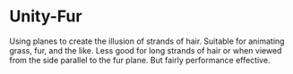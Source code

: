 # Unity-Fur
Using planes to create the illusion of strands of hair. Suitable for animating grass, fur, and the like. Less good for long strands of hair or when viewed from the side parallel to the fur plane. But fairly performance effective.
